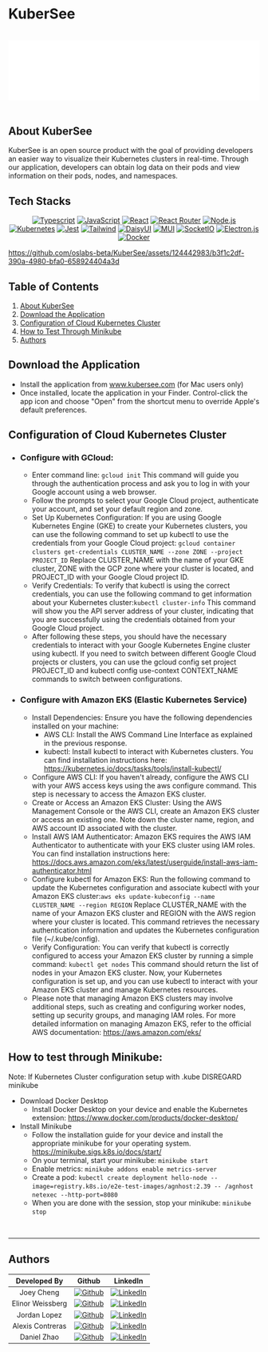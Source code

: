# KuberSee

<br />
  <div align="center">
    <img src="./assets/KuberSee-t.png" alt="Logo" width="fit" height="auto">
  </div>
<br />


## About KuberSee
KuberSee is an open source product with the goal of providing developers an easier way to visualize their Kubernetes clusters in real-time. Through our application, developers can obtain log data on their pods and view information on their pods, nodes, and namespaces. 

## Tech Stacks

<div align="center" width="100%">
            
[![Typescript][TS.js]][TS-url] [![JavaScript][JavaScript]][JavaScript-url] [![React][React.js]][React-url] [![React Router][React Router]][React-Router-url] [![Node.js][Node.js]][Node-url] [![Kubernetes][Kubernetes]][Kubernetes-url] [![Jest][Jest]][Jest-url] [![Tailwind][Tailwind]][Tailwind-url] [![DaisyUI][DaisyUI]][DaisyUI-url] [![MUI][MUI]][MUI-url] [![SocketIO][SocketIO]][SocketIO-url] [![Electron.js][Electron.js]][Electron-url][![Docker][Docker]][Docker-url]
</div>

https://github.com/oslabs-beta/KuberSee/assets/124442983/b3f1c2df-390a-4980-bfa0-658924404a3d

## Table of Contents

  <ol>
    <li>
    <a href="#about-kubersee">About KuberSee</a></li>
    <li><a href="#download-the-application">Download the Application</a></li>
    <li><a href="#configuration-of-cloud-kubernetes-cluster">Configuration of Cloud Kubernetes Cluster</a></li>
    <li><a href="#how-to-test-through-minikube">How to Test Through Minikube</a></li>
    <li><a href="#authors">Authors</a></li>
  </ol>

## Download the Application
  - Install the application from www.kubersee.com (for Mac users only)
  - Once installed, locate the application in your Finder. Control-click the app icon and choose "Open" from the shortcut menu to override Apple's default preferences. 
## Configuration of Cloud Kubernetes Cluster
- ### Configure with GCloud: 
  - Enter command line: `gcloud init` This command will guide you through the authentication process and ask you to log in with your Google account using a web browser.
  - Follow the prompts to select your Google Cloud project, authenticate your account, and set your default region and zone.
  - Set Up Kubernetes Configuration: If you are using Google Kubernetes Engine (GKE) to create your Kubernetes clusters, you can use the following command to set up kubectl to use the credentials from your Google Cloud project: `gcloud container clusters get-credentials CLUSTER_NAME --zone ZONE --project PROJECT_ID` Replace CLUSTER_NAME with the name of your GKE cluster, ZONE with the GCP zone where your cluster is located, and PROJECT_ID with your Google Cloud project ID.
  - Verify Credentials: To verify that kubectl is using the correct credentials, you can use the following command to get information about your Kubernetes cluster:`kubectl cluster-info` This command will show you the API server address of your cluster, indicating that you are successfully using the credentials obtained from your Google Cloud project.
  - After following these steps, you should have the necessary credentials to interact with your Google Kubernetes Engine cluster using kubectl. If you need to switch between different Google Cloud projects or clusters, you can use the gcloud config set project PROJECT_ID and kubectl config use-context CONTEXT_NAME commands to switch between configurations.

- ### Configure with Amazon EKS (Elastic Kubernetes Service)
  - Install Dependencies: Ensure you have the following dependencies installed on your machine:
    - AWS CLI: Install the AWS Command Line Interface as explained in the previous response.
    - kubectl: Install kubectl to interact with Kubernetes clusters. You can find installation instructions here: https://kubernetes.io/docs/tasks/tools/install-kubectl/
  - Configure AWS CLI: If you haven't already, configure the AWS CLI with your AWS access keys using the aws configure command. This step is necessary to access the Amazon EKS cluster.
  - Create or Access an Amazon EKS Cluster: Using the AWS Management Console or the AWS CLI, create an Amazon EKS cluster or access an existing one. Note down the cluster name, region, and AWS account ID associated with the cluster.
  - Install AWS IAM Authenticator: Amazon EKS requires the AWS IAM Authenticator to authenticate with your EKS cluster using IAM roles. You can find installation instructions here: https://docs.aws.amazon.com/eks/latest/userguide/install-aws-iam-authenticator.html
  - Configure kubectl for Amazon EKS: Run the following command to update the Kubernetes configuration and associate kubectl with your Amazon EKS cluster:`aws eks update-kubeconfig --name CLUSTER_NAME --region REGION` Replace CLUSTER_NAME with the name of your Amazon EKS cluster and REGION with the AWS region where your cluster is located. This command retrieves the necessary authentication information and updates the Kubernetes configuration file (~/.kube/config).
  - Verify Configuration: You can verify that kubectl is correctly configured to access your Amazon EKS cluster by running a simple command: `kubectl get nodes` This command should return the list of nodes in your Amazon EKS cluster. Now, your Kubernetes configuration is set up, and you can use kubectl to interact with your Amazon EKS cluster and manage Kubernetes resources.
  - Please note that managing Amazon EKS clusters may involve additional steps, such as creating and configuring worker nodes, setting up security groups, and managing IAM roles. For more detailed information on managing Amazon EKS, refer to the official AWS documentation: https://aws.amazon.com/eks/

## How to test through Minikube: 
Note: If Kubernetes Cluster configuration setup with .kube DISREGARD minikube 
- Download Docker Desktop
  - Install Docker Desktop on your device and enable the Kubernetes extension: https://www.docker.com/products/docker-desktop/
- Install Minikube
  - Follow the installation guide for your device and install the appropriate minikube for your operating system. https://minikube.sigs.k8s.io/docs/start/ 
  - On your terminal, start your minikube: `minikube start`
  - Enable metrics: `minikube addons enable metrics-server`
  - Create a pod: `kubectl create deployment hello-node --image=registry.k8s.io/e2e-test-images/agnhost:2.39 -- /agnhost netexec --http-port=8080`
  - When you are done with the session, stop your minikube: `minikube stop`
<br />

______________________________________________________
## Authors

| Developed By |                                                                     Github                                                                      |                                                                   LinkedIn                                                                    |
| :----------: | :---------------------------------------------------------------------------------------------------------------------------------------------: | :-------------------------------------------------------------------------------------------------------------------------------------------: |
|  Joey Cheng  |    [![Github](https://img.shields.io/badge/github-%23121011.svg?style=for-the-badge&logo=github&logoColor=white)](https://github.com/joey-cheng-codes/)    | [![LinkedIn](https://img.shields.io/badge/LinkedIn-%230077B5.svg?logo=linkedin&logoColor=white)](https://www.linkedin.com/in/joey-cheng-works/) |
| Elinor Weissberg | [![Github](https://img.shields.io/badge/github-%23121011.svg?style=for-the-badge&logo=github&logoColor=white)](https://github.com/inorle) |  [![LinkedIn](https://img.shields.io/badge/LinkedIn-%230077B5.svg?logo=linkedin&logoColor=white)](https://www.linkedin.com/in/elinorweissberg/)  |
|  Jordan Lopez  |  [![Github](https://img.shields.io/badge/github-%23121011.svg?style=for-the-badge&logo=github&logoColor=white)](https://github.com/jordanlope)   |   [![LinkedIn](https://img.shields.io/badge/LinkedIn-%230077B5.svg?logo=linkedin&logoColor=white)](https://www.linkedin.com/in/jordan-lopez-28538019a/)    |
| Alexis Contreras |  [![Github](https://img.shields.io/badge/github-%23121011.svg?style=for-the-badge&logo=github&logoColor=white)](https://github.com/alexis-contre)   |  [![LinkedIn](https://img.shields.io/badge/LinkedIn-%230077B5.svg?logo=linkedin&logoColor=white)](https://www.linkedin.com/in/alexis-contre/)   |
|  Daniel Zhao   |   [![Github](https://img.shields.io/badge/github-%23121011.svg?style=for-the-badge&logo=github&logoColor=white)](https://github.com/TianqiZhao416)    |    [![LinkedIn](https://img.shields.io/badge/LinkedIn-%230077B5.svg?logo=linkedin&logoColor=white)](https://www.linkedin.com/in/tianqi-zhao416/)    |


<br />


[React.js]: https://img.shields.io/badge/react-%2320232a.svg?style=for-the-badge&logo=react&logoColor=%2361DAFB
[React-url]: https://reactjs.org/
[TS.js]: https://img.shields.io/badge/typescript-%23007ACC.svg?style=for-the-badge&logo=typescript&logoColor=white
[TS-url]: https://www.typescriptlang.org/
[D3.js]: https://img.shields.io/badge/d3.js-F9A03C?style=for-the-badge&logo=d3.js&logoColor=white
[D3-url]: https://d3js.org/
[React Router]: https://img.shields.io/badge/React_Router-CA4245?style=for-the-badge&logo=react-router&logoColor=white
[React-Router-url]: https://reactrouter.com/en/main
[JavaScript]: https://img.shields.io/badge/javascript-%23323330.svg?style=for-the-badge&logo=javascript&logoColor=%23F7DF1E
[JavaScript-url]: https://www.javascript.com/
[Node.js]: https://img.shields.io/badge/node.js-6DA55F?style=for-the-badge&logo=node.js&logoColor=white
[Node-url]: https://nodejs.org/
[Kubernetes]: https://img.shields.io/badge/kubernetes-%23326ce5.svg?style=for-the-badge&logo=kubernetes&logoColor=white
[Kubernetes-url]: https://kubernetes.io/
[Jest]: https://img.shields.io/badge/-jest-%23C21325?style=for-the-badge&logo=jest&logoColor=white
[Jest-url]: https://jestjs.io/
[Docker]: https://img.shields.io/badge/docker-%230db7ed.svg?style=for-the-badge&logo=docker&logoColor=white
[Docker-url]: https://www.docker.com/
[DaisyUI]: https://img.shields.io/badge/daisyui-5A0EF8?style=for-the-badge&logo=daisyui&logoColor=white
[DaisyUI-url]: https://daisyui.com/
[Tailwind]: https://img.shields.io/badge/Tailwind-%231DA1F2.svg?style=for-the-badge&logo=tailwind-css&logoColor=white
[Tailwind-url]: https://tailwindcss.com/
[MUI]: https://img.shields.io/badge/MUI-%230081CB.svg?style=for-the-badge&logo=mui&logoColor=white
[MUI-url]: https://mui.com/
[SocketIO]: https://img.shields.io/badge/Socket.io-black?style=for-the-badge&logo=socket.io&badgeColor=010101
[SocketIO-url]: https://socket.io/
[Electron.js]: https://img.shields.io/badge/Electron-191970?style=for-the-badge&logo=Electron&logoColor=white
[Electron-url]: https://www.electronjs.org/
